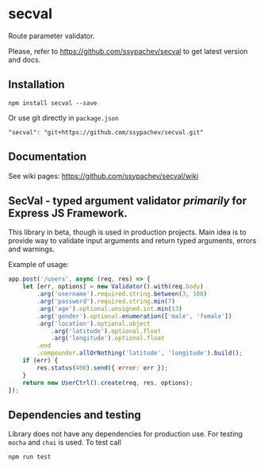 # secval
Route parameter validator.

Please, refer to https://github.com/ssypachev/secval to get latest version and docs.

## Installation

`npm install secval --save`

Or use git directly in `package.json`

`"secval": "git+https://github.com/ssypachev/secval.git"`

## Documentation

See wiki pages: https://github.com/ssypachev/secval/wiki

## SecVal - typed argument validator _primarily_ for Express JS Framework.

This library in beta, though is used in production projects. Main idea is to provide way to validate input arguments and return typed arguments, errors and warnings.

Example of usage:

```js
app.post('/users', async (req, res) => {
    let [err, options] = new Validator().with(req.body)
        .arg('username').required.string.between(3, 100)
        .arg('password').required.string.min(7)
        .arg('age').optional.unsigned.int.min(13)
        .arg('gender').optional.enumeration(['male', 'female'])
        .arg('location').optional.object
            .arg('latitude').optional.float
            .arg('longitude').optional.float
        .end
        .compounder.allOrNothing('latitude', 'longitude').build();
    if (err) {
        res.status(400).send({ error: err });
    }
    return new UserCtrl().create(req, res, options);
});
```

## Dependencies and testing

Library does not have any dependencies for production use. For testing `mocha` and `chai` is used. To test
call

`npm run test`
